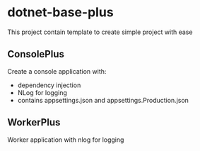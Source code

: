 # dotnet-base-plus

This project contain template to create simple project with ease

## ConsolePlus

Create a console application with:

- dependency injection
- NLog for logging
- contains appsettings.json and appsettings.Production.json

## WorkerPlus

Worker application with nlog for logging
